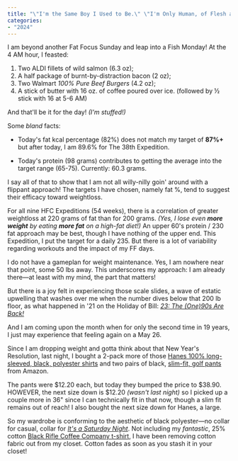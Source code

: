 ```yaml
---
title: "\"I'm the Same Boy I Used to Be.\" \"I'm Only Human, of Flesh and Blood I'm Made.\""
categories:
- "2024"
---
```


I am beyond another Fat Focus Sunday and leap into a Fish Monday!  At the 4 AM hour, I feasted: 

1. Two ALDI fillets of wild salmon (6.3 oz);  
2. A half package of burnt-by-distraction bacon (2 oz);
3. Two Walmart *100% Pure Beef Burgers* (4.2 oz); 
4. A stick of butter with 16 oz. of coffee poured over ice. (followed by ½ stick with 16 at 5-6 AM)

And that'll be it for the day!  *(I'm stuffed!)*

Some *bland* facts:

* Today's fat kcal percentage (82%) does not match my target of **87%+** but after today, I am 89.6% for The 38th Expedition.  

* Today's protein (98 grams) contributes to getting the average into the target range (65-75).  Currently: 60.3 grams. 

I say all of that to show that I am not all willy-nilly goin' around with a flippant approach!  The targets I have chosen, namely fat %, tend to suggest their efficacy toward weightloss.  

For all nine HFC Expeditions (54 weeks), there is a correlation of greater weightloss at 220 grams of fat than for 200 grams.  *(Yes, I lose even **more weight** by eating **more fat** on a high-fat diet!)*  An upper 60's protein / 230 fat approach may be best, though I have nothing of the upper end.  This Expedition, I put the target for a daily 235.  But there is a lot of variability regarding workouts and the impact of my FF days.

I do not have a gameplan for weight maintenance.  Yes, I am nowhere near that point, some 50 lbs away.  This underscores my approach: I am already there—at least with my mind, the part that matters!  

But there is a joy felt in experiencing those scale slides, a wave of estatic upwelling that washes over me when the number dives below that 200 lb floor, as what happened in '21 on the Holiday of Bill: [*23: The (One)90s Are Back!*](/2021-08-12-23-the-(1)90s-are-back/)

And I am coming upon the month when for only the second time in 19 years, I just may experience that feeling again on a May 26.

Since I am dropping weight and gotta think about that New Year's Resolution, last night, I bought a 2-pack more of those [Hanes 100% long-sleeved, black, polyester shirts](https://www.amazon.com/dp/B00KBZSQ64) and two pairs of black, [slim-fit, golf pants](https://www.amazon.com/dp/B096YPT5QX) from Amazon.  

The pants were $12.20 each, but today they bumped the price to $38.90.  HOWEVER, the next size down is $12.20 *(wasn't last night)* so I picked up a couple more in 36" since I can technically fit in that now, though a slim fit remains out of reach!  I also bought the next size down for Hanes, a large.

So my wardrobe is conforming to the aesthetic of black polyester—no collar for casual, collar for [*It's a Saturday Night*](https://www.youtube.com/watch?v=IgkVGqsRbAM).  Not including my *fantastic*, 25% cotton [Black Rifle Coffee Company t-shirt](https://www.blackriflecoffee.com/products/brcc-company-shirt?variant=10-014-050), I have been removing cotton fabric out from my closet.  Cotton fades as soon as you stash it in your closet!  